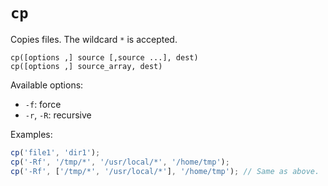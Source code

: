 # `cp`

Copies files. The wildcard `*` is accepted.

    cp([options ,] source [,source ...], dest)
    cp([options ,] source_array, dest)

Available options:

 - `-f`: force
 - `-r`, `-R`: recursive

Examples:

```javascript
cp('file1', 'dir1');
cp('-Rf', '/tmp/*', '/usr/local/*', '/home/tmp');
cp('-Rf', ['/tmp/*', '/usr/local/*'], '/home/tmp'); // Same as above.
```